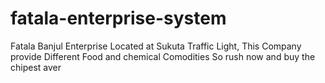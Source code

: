 # fatala-enterprise-system
Fatala Banjul Enterprise Located at Sukuta Traffic Light, This Company provide Different Food and chemical Comodities So rush now and buy the chipest aver 
